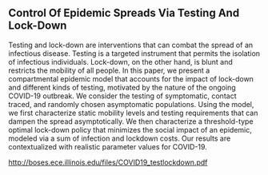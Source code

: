 ## Control Of Epidemic Spreads Via Testing And Lock-Down

Testing and lock-down are interventions that can combat the spread of an infectious disease. Testing is a targeted instrument that permits the isolation of infectious individuals. Lock-down, on the other hand, is blunt and restricts the mobility of all people. In this paper, we present a compartmental epidemic model that accounts for the impact of lock-down and different kinds of testing, motivated by the nature of the ongoing COVID-19 outbreak. We consider the testing of symptomatic, contact traced, and randomly chosen asymptomatic populations. Using the model, we first characterize static mobility levels and testing requirements that can dampen the spread asymptotically. We then characterize a threshold-type optimal lock-down policy that minimizes the social impact of an epidemic, modeled via a sum of infection and lockdown costs. Our results are contextualized with realistic parameter values for COVID-19.

http://boses.ece.illinois.edu/files/COVID19_testlockdown.pdf
